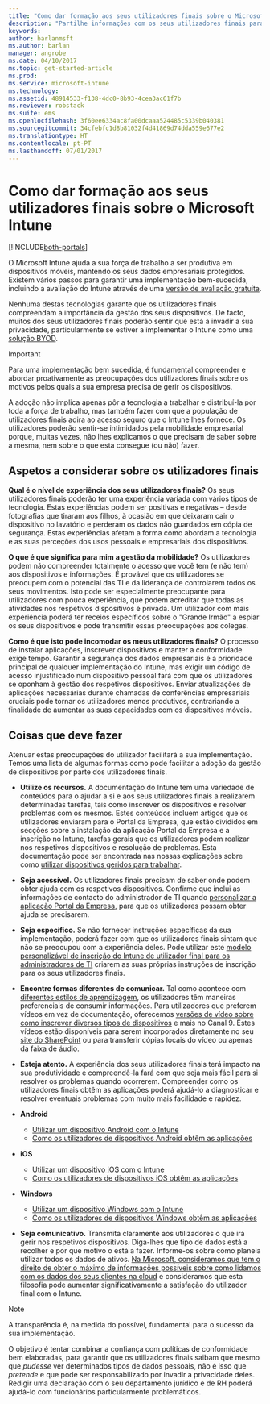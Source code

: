```yaml
---
title: "Como dar formação aos seus utilizadores finais sobre o Microsoft Intune | Microsoft Intune"
description: "Partilhe informações com os seus utilizadores finais para garantir o sucesso da sua implementação do Intune."
keywords: 
author: barlanmsft
ms.author: barlan
manager: angrobe
ms.date: 04/10/2017
ms.topic: get-started-article
ms.prod: 
ms.service: microsoft-intune
ms.technology: 
ms.assetid: 48914533-f138-4dc0-8b93-4cea3ac61f7b
ms.reviewer: robstack
ms.suite: ems
ms.openlocfilehash: 3f60ee6334ac8fa00dcaaa524485c5339b040381
ms.sourcegitcommit: 34cfebfc1d8b81032f4d41869d74dda559e677e2
ms.translationtype: HT
ms.contentlocale: pt-PT
ms.lasthandoff: 07/01/2017
---
```

# <a name="how-to-educate-your-end-users-about-microsoft-intune"></a>Como dar formação aos seus utilizadores finais sobre o Microsoft Intune

[!INCLUDE[both-portals](./includes/note-for-both-portals.md)]

O Microsoft Intune ajuda a sua força de trabalho a ser produtiva em dispositivos móveis, mantendo os seus dados empresariais protegidos. Existem vários passos para garantir uma implementação bem-sucedida, incluindo a avaliação do Intune através de uma [versão de avaliação gratuita](app-sdk.md).

Nenhuma destas tecnologias garante que os utilizadores finais compreendam a importância da gestão dos seus dispositivos. De facto, muitos dos seus utilizadores finais poderão sentir que está a invadir a sua privacidade, particularmente se estiver a implementar o Intune como uma [solução BYOD](/enterprise-mobility-security/solutions/byod-design-considerations-guide).

> [!Important]
> Para uma implementação bem sucedida, é fundamental compreender e abordar proativamente as preocupações dos utilizadores finais sobre os motivos pelos quais a sua empresa precisa de gerir os dispositivos.

A adoção não implica apenas pôr a tecnologia a trabalhar e distribuí-la por toda a força de trabalho, mas também fazer com que a população de utilizadores finais adira ao acesso seguro que o Intune lhes fornece. Os utilizadores poderão sentir-se intimidados pela mobilidade empresarial porque, muitas vezes, não lhes explicamos o que precisam de saber sobre a mesma, nem sobre o que esta consegue (ou não) fazer.

## <a name="things-to-consider-about-your-end-users"></a>Aspetos a considerar sobre os utilizadores finais

__Qual é o nível de experiência dos seus utilizadores finais?__ Os seus utilizadores finais poderão ter uma experiência variada com vários tipos de tecnologia. Estas experiências podem ser positivas e negativas – desde fotografias que tiraram aos filhos, à ocasião em que deixaram cair o dispositivo no lavatório e perderam os dados não guardados em cópia de segurança. Estas experiências afetam a forma como abordam a tecnologia e as suas perceções dos usos pessoais e empresariais dos dispositivos.

__O que é que significa para mim a gestão da mobilidade?__ Os utilizadores podem não compreender totalmente o acesso que você tem (e não tem) aos dispositivos e informações. É provável que os utilizadores se preocupem com o potencial das TI e da liderança de controlarem todos os seus movimentos. Isto pode ser especialmente preocupante para utilizadores com pouca experiência, que podem acreditar que todas as atividades nos respetivos dispositivos é privada. Um utilizador com mais experiência poderá ter receios específicos sobre o "Grande Irmão" a espiar os seus dispositivos e pode transmitir essas preocupações aos colegas.

__Como é que isto pode incomodar os meus utilizadores finais?__ O processo de instalar aplicações, inscrever dispositivos e manter a conformidade exige tempo. Garantir a segurança dos dados empresariais é a prioridade principal de qualquer implementação do Intune, mas exigir um código de acesso injustificado num dispositivo pessoal fará com que os utilizadores se oponham à gestão dos respetivos dispositivos. Enviar atualizações de aplicações necessárias durante chamadas de conferências empresariais cruciais pode tornar os utilizadores menos produtivos, contrariando a finalidade de aumentar as suas capacidades com os dispositivos móveis.

## <a name="things-you-should-do"></a>Coisas que deve fazer

Atenuar estas preocupações do utilizador facilitará a sua implementação. Temos uma lista de algumas formas como pode facilitar a adoção da gestão de dispositivos por parte dos utilizadores finais.

* __Utilize os recursos.__ A documentação do Intune tem uma variedade de conteúdos para o ajudar a si e aos seus utilizadores finais a realizarem determinadas tarefas, tais como inscrever os dispositivos e resolver problemas com os mesmos. Estes conteúdos incluem artigos que os utilizadores enviaram para o Portal da Empresa, que estão divididos em secções sobre a instalação da aplicação Portal da Empresa e a inscrição no Intune, tarefas gerais que os utilizadores podem realizar nos respetivos dispositivos e resolução de problemas. Esta documentação pode ser encontrada nas nossas explicações sobre como [utilizar dispositivos geridos para trabalhar](/intune-user-help/use-managed-devices-to-get-work-done).

* __Seja acessível.__ Os utilizadores finais precisam de saber onde podem obter ajuda com os respetivos dispositivos. Confirme que inclui as informações de contacto do administrador de TI quando [personalizar a aplicação Portal da Empresa](company-portal-customize.md), para que os utilizadores possam obter ajuda se precisarem.

* __Seja específico.__ Se não fornecer instruções específicas da sua implementação, poderá fazer com que os utilizadores finais sintam que não se preocupou com a experiência deles. Pode utilizar este [modelo personalizável de inscrição do Intune de utilizador final para os administradores de TI](https://gallery.technet.microsoft.com/office/Intune-End-User-Enrollment-3a0c9b0c) criarem as suas próprias instruções de inscrição para os seus utilizadores finais.

* __Encontre formas diferentes de comunicar.__ Tal como acontece com [diferentes estilos de aprendizagem](https://www.umassd.edu/dss/resources/facultystaff/howtoteachandaccommodate/howtoaccommodatedifferentlearningstyles/), os utilizadores têm maneiras preferenciais de consumir informações. Para utilizadores que preferem vídeos em vez de documentação, oferecemos [versões de vídeo sobre como inscrever diversos tipos de dispositivos](https://channel9.msdn.com/Series/IntuneEnrollment) e mais no Canal 9. Estes vídeos estão disponíveis para serem incorporados diretamente no seu [site do SharePoint](https://support.office.com/article/Embed-a-video-from-Office-365-Video-59e19984-c34e-4be8-889b-f6fa93910581) ou para transferir cópias locais do vídeo ou apenas da faixa de áudio.

* __Esteja atento.__ A experiência dos seus utilizadores finais terá impacto na sua produtividade e compreendê-la fará com que seja mais fácil para si resolver os problemas quando ocorrerem. Compreender como os utilizadores finais obtêm as aplicações poderá ajudá-lo a diagnosticar e resolver eventuais problemas com muito mais facilidade e rapidez.

* **Android**
  * [Utilizar um dispositivo Android com o Intune](/intune-user-help/using-your-android-device-with-intune)
  * [Como os utilizadores de dispositivos Android obtêm as aplicações](end-user-apps-android.md)

* **iOS**
  * [Utilizar um dispositivo iOS com o Intune](/intune-user-help/using-your-ios-or-macos-device-with-intune)
  * [Como os utilizadores de dispositivos iOS obtêm as aplicações](end-user-apps-ios.md)

* **Windows**
  * [Utilizar um dispositivo Windows com o Intune](/intune-user-help/using-your-windows-device-with-intune)
  * [Como os utilizadores de dispositivos Windows obtêm as aplicações](end-user-apps-windows.md)

* __Seja comunicativo.__ Transmita claramente aos utilizadores o que irá gerir nos respetivos dispositivos. Diga-lhes que tipo de dados está a recolher e por que motivo o está a fazer. Informe-os sobre como planeia utilizar todos os dados de ativos. [Na Microsoft, consideramos que tem o direito de obter o máximo de informações possíveis sobre como lidamos com os dados dos seus clientes na cloud](https://www.microsoft.com/trustcenter/about/transparency) e consideramos que esta filosofia pode aumentar significativamente a satisfação do utilizador final com o Intune.

>[!Note]
> A transparência é, na medida do possível, fundamental para o sucesso da sua implementação.

O objetivo é tentar combinar a confiança com políticas de conformidade bem elaboradas, para garantir que os utilizadores finais saibam que mesmo que *pudesse* ver determinados tipos de dados pessoais, não é isso que *pretende* e que pode ser responsabilizado por invadir a privacidade deles. Redigir uma declaração com o seu departamento jurídico e de RH poderá ajudá-lo com funcionários particularmente problemáticos.
